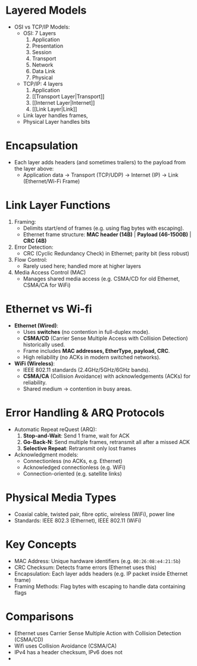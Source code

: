 # Layered Models
- OSI vs TCP/IP Models:
	- OSI: 7 Layers
		1. Application
		2. Presentation
		3. Session
		4. Transport
		5.  Network
		6.  Data Link
		7. Physical
	- TCP/IP: 4 layers
		1. Application
		2. [[Transport Layer|Transport]]
		 3. [[Internet Layer|Internet]]
		4. [[Link Layer|Link]]
	- Link layer handles frames,
	- Physical Layer handles bits

# Encapsulation
- Each layer adds headers (and sometimes trailers) to the payload from the layer above:
	- Application data $\to$ Transport (TCP/UDP) $\to$ Internet (IP) $\to$ Link (Ethernet/Wi-Fi Frame)

# Link Layer Functions
1. Framing:
	- Delimits start/end of frames (e.g. using flag bytes with escaping).
	- Ethernet frame structure: **MAC header (14B)** | **Payload (46-1500B)** | **CRC (4B)**
2. Error Detection:
	- CRC (Cyclic Redundancy Check) in Ethernet; parity bit (less robust)
3. Flow Control:
	- Rarely used here; handled more at higher layers
4. Media Access Control (MAC)
	- Manages shared media access (e.g. CSMA/CD for old Ethernet, CSMA/CA for WiFi)
# Ethernet vs Wi-fi
- **Ethernet (Wired)**:
    - Uses **switches** (no contention in full-duplex mode).
    - **CSMA/CD** (Carrier Sense Multiple Access with Collision Detection) historically used.
    - Frame includes **MAC addresses, EtherType, payload, CRC**.
    - High reliability (no ACKs in modern switched networks).
- **WiFi (Wireless)**:
    - IEEE 802.11 standards (2.4GHz/5GHz/6GHz bands).
    - **CSMA/CA** (Collision Avoidance) with acknowledgements (ACKs) for reliability.
    - Shared medium → contention in busy areas.

# Error Handling & ARQ Protocols
- Automatic Repeat reQuest (ARQ):
	1. **Stop-and-Wait**: Send 1 frame, wait for ACK
	2. **Go-Back-N**: Send multiple frames, retransmit all after a missed ACK
	3. **Selective Repeat**: Retransmit only lost frames
- Acknowledgment models:
	- Connectionless (no ACKs, e.g. Ethernet)
	- Acknowledged connectionless (e.g. WiFi)
	- Connection-oriented (e.g. satellite links)

# Physical Media Types
- Coaxial cable, twisted pair, fibre optic, wireless (WiFi), power line
- Standards: IEEE 802.3 (Ethernet), IEEE 802.11 (WiFi)

# Key Concepts
- MAC Address: Unique hardware identifiers (e.g. `00:26:08:e4:21:5b`)
- CRC  Checksum: Detects frame errors (Ethernet uses this)
- Encapsulation: Each layer adds headers (e.g. IP packet inside Ethernet frame)
- Framing Methods: Flag bytes with escaping to handle data containing flags

# Comparisons
- Ethernet uses Carrier Sense Multiple Action with Collision Detection (CSMA/CD)
- Wifi uses Collision Avoidance (CSMA/CA)
- IPv4 has a header checksum, IPv6 does not
- 